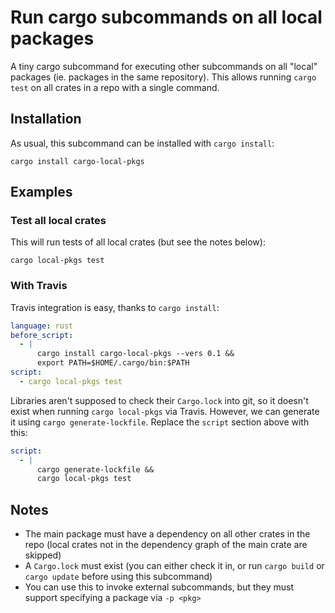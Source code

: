 # Run cargo subcommands on all local packages

A tiny cargo subcommand for executing other subcommands on all "local" packages (ie. packages in the same repository). This allows running `cargo test` on all crates in a repo with a single command.

## Installation

As usual, this subcommand can be installed with `cargo install`:
```
cargo install cargo-local-pkgs
```

## Examples

### Test all local crates

This will run tests of all local crates (but see the notes below):
```
cargo local-pkgs test
```

### With Travis

Travis integration is easy, thanks to `cargo install`:
```yml
language: rust
before_script:
  - |
      cargo install cargo-local-pkgs --vers 0.1 &&
      export PATH=$HOME/.cargo/bin:$PATH
script:
  - cargo local-pkgs test
```

Libraries aren't supposed to check their `Cargo.lock` into git, so it doesn't exist when running `cargo local-pkgs` via Travis. However, we can generate it using `cargo generate-lockfile`. Replace the `script` section above with this:
```yml
script:
  - |
      cargo generate-lockfile &&
      cargo local-pkgs test
```

## Notes

* The main package must have a dependency on all other crates in the repo (local crates not in the dependency graph of the main crate are skipped)
* A `Cargo.lock` must exist (you can either check it in, or run `cargo build` or `cargo update` before using this subcommand)
* You can use this to invoke external subcommands, but they must support specifying a package via `-p <pkg>`

